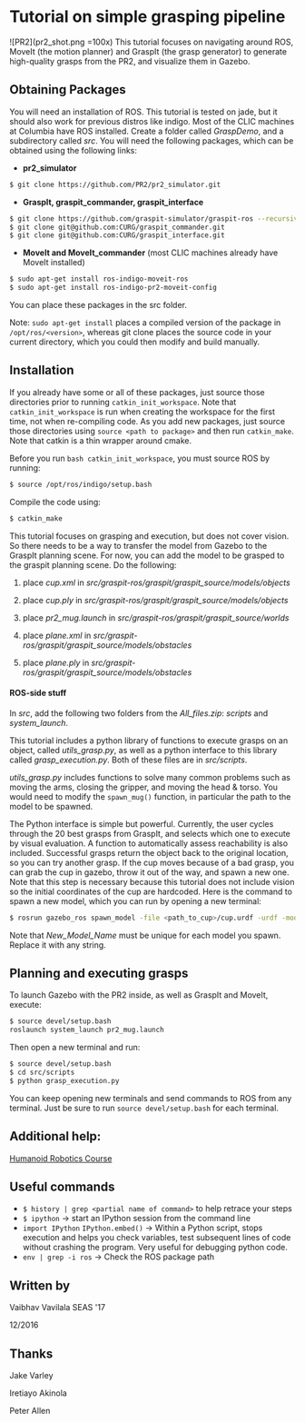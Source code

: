 # Tutorial on simple grasping pipeline
![PR2](pr2_shot.png =100x)
This tutorial focuses on navigating around ROS, MoveIt (the motion planner) and GraspIt (the grasp generator) to generate high-quality grasps from the PR2, and visualize them in Gazebo. 

## Obtaining Packages
You will need an installation of ROS. This tutorial is tested on jade, but it should also work for previous distros like indigo. Most of the CLIC machines at Columbia have ROS installed. Create a folder called *GraspDemo*, and a subdirectory called *src*. You will need the following packages, which can be obtained using the following links:

* **pr2_simulator**
```bash
$ git clone https://github.com/PR2/pr2_simulator.git 
```
* **GraspIt, graspit_commander, graspit_interface**
```bash
$ git clone https://github.com/graspit-simulator/graspit-ros --recursive
$ git clone git@github.com:CURG/graspit_commander.git
$ git clone git@github.com:CURG/graspit_interface.git
```
* **MoveIt and MoveIt_commander** (most CLIC machines already have MoveIt installed)
```bash
$ sudo apt-get install ros-indigo-moveit-ros
$ sudo apt-get install ros-indigo-pr2-moveit-config
```

You can place these packages in the src folder.

Note: ```sudo apt-get install``` places a compiled version of the package in ```/opt/ros/<version>```, whereas git clone places the source code in your current directory, which you could then modify and build manually. 

## Installation
If you already have some or all of these packages, just source those directories prior to running ```catkin_init_workspace```. Note that ```catkin_init_workspace``` is run when creating the workspace for the first time, not when re-compiling code. As you add new packages, just source those directories using ```source <path to package>``` and then run ```catkin_make```. Note that catkin is a thin wrapper around cmake. 

Before you run ```bash catkin_init_workspace```, you must source ROS by running: 
```bash
$ source /opt/ros/indigo/setup.bash
```
Compile the code using:
```bash
$ catkin_make
```
This tutorial focuses on grasping and execution, but does not cover vision. So there needs to be a way to transfer the model from Gazebo to the GraspIt planning scene. For now, you can add the model to be grasped to the graspit planning scene. Do the following:

1. place *cup.xml* in *src/graspit-ros/graspit/graspit_source/models/objects*

2. place *cup.ply* in *src/graspit-ros/graspit/graspit_source/models/objects*

3. place *pr2_mug.launch* in *src/graspit-ros/graspit/graspit_source/worlds*

4. place *plane.xml* in *src/graspit-ros/graspit/graspit_source/models/obstacles*

5. place *plane.ply* in *src/graspit-ros/graspit/graspit_source/models/obstacles*

#### ROS-side stuff
In *src*, add the following two folders from the *All_files.zip*: *scripts* and *system_launch*. 

This tutorial includes a python library of functions to execute grasps on an object, called *utils_grasp.py*, as well as a python interface to this library called *grasp_execution.py*. Both of these files are in *src/scripts*. 

*utils_grasp.py* includes functions to solve many common problems such as moving the arms, closing the gripper, and moving the head & torso. You would need to modify the ```spawn_mug()``` function, in particular the path to the model to be spawned. 

The Python interface is simple but powerful. Currently, the user cycles through the 20 best grasps from GraspIt, and selects which one to execute by visual evaluation. A function to automatically assess reachability is also included. Successful grasps return the object back to the original location, so you can try another grasp. If the cup moves because of a bad grasp, you can grab the cup in gazebo, throw it out of the way, and spawn a new one. Note that this step is necessary because this tutorial does not include vision so the initial coordinates of the cup are hardcoded. Here is the command to spawn a new model, which you can run by opening a new terminal:
```bash
$ rosrun gazebo_ros spawn_model -file <path_to_cup>/cup.urdf -urdf -model New_Model_Name -x .6 -y -.1 -z 0.55 -Y -1.57
```
Note that *New_Model_Name* must be unique for each model you spawn. Replace it with any string.



## Planning and executing grasps
To launch Gazebo with the PR2 inside, as well as GraspIt and MoveIt, execute: 
```bash
$ source devel/setup.bash
roslaunch system_launch pr2_mug.launch
```

Then open a new terminal and run: 
```bash
$ source devel/setup.bash
$ cd src/scripts
$ python grasp_execution.py
```
You can keep opening new terminals and send commands to ROS from any terminal. Just be sure to run ```source devel/setup.bash``` for each terminal. 



## Additional help:
[Humanoid Robotics Course](https://github.com/HumanoidRobotics/pr2_example_ws)

## Useful commands
* ```$ history | grep <partial name of command>``` to help retrace your steps
* ```$ ipython```  -> start an IPython session from the command line
* ```import IPython```
```IPython.embed()``` -> Within a Python script, stops execution and helps you check variables, test subsequent lines of code without crashing the program. Very useful for debugging python code. 
* ```env | grep -i ros``` -> Check the ROS package path 

## Written by
Vaibhav Vavilala SEAS '17

12/2016

## Thanks
Jake Varley 

Iretiayo Akinola

Peter Allen
